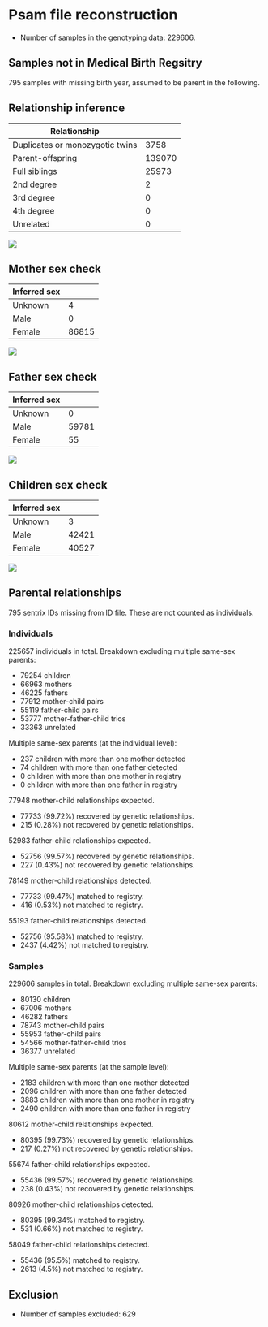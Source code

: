 # Psam file reconstruction
- Number of samples in the genotyping data: 229606.
## Samples not in Medical Birth Regsitry
795 samples with missing birth year, assumed to be parent in the following.
## Relationship inference
| Relationship |   |
| ------------ | - |
| Duplicates or monozygotic twins| 3758 |
| Parent-offspring| 139070 |
| Full siblings| 25973 |
| 2nd degree| 2 |
| 3rd degree| 0 |
| 4th degree| 0 |
| Unrelated| 0 |

![](mod8_psam_reconstruction/ibd_plot.png)
## Mother sex check
| Inferred sex |   |
| ------------ | - |
| Unknown | 4 |
| Male | 0 |
| Female | 86815 |

![](mod8_psam_reconstruction/mother_sex_plot.png)
## Father sex check
| Inferred sex |   |
| ------------ | - |
| Unknown | 0 |
| Male | 59781 |
| Female | 55 |

![](mod8_psam_reconstruction/father_sex_plot.png)
## Children sex check
| Inferred sex |   |
| ------------ | - |
| Unknown | 3 |
| Male | 42421 |
| Female | 40527 |

![](mod8_psam_reconstruction/children_sex_plot.png)
## Parental relationships
795 sentrix IDs missing from ID file. These are not counted as individuals.
###  Individuals
225657 individuals in total. Breakdown excluding multiple same-sex parents:
 -  79254 children
 -  66963 mothers
 -  46225 fathers
 -  77912 mother-child pairs
 -  55119 father-child pairs
 -  53777 mother-father-child trios
 -  33363 unrelated

Multiple same-sex parents (at the individual level):
 -  237 children with more than one mother detected
 -  74 children with more than one father detected
 -  0 children with more than one mother in registry
 -  0 children with more than one father in registry

77948 mother-child relationships expected.
- 77733 (99.72%) recovered by genetic relationships.
- 215 (0.28%) not recovered by genetic relationships.


52983 father-child relationships expected.
- 52756 (99.57%) recovered by genetic relationships.
- 227 (0.43%) not recovered by genetic relationships.


78149 mother-child relationships detected.
- 77733 (99.47%) matched to registry.
- 416 (0.53%) not matched to registry.


55193 father-child relationships detected.
- 52756 (95.58%) matched to registry.
- 2437 (4.42%) not matched to registry.


###  Samples
229606 samples in total. Breakdown excluding multiple same-sex parents:
 -  80130 children
 -  67006 mothers
 -  46282 fathers
 -  78743 mother-child pairs
 -  55953 father-child pairs
 -  54566 mother-father-child trios
 -  36377 unrelated

Multiple same-sex parents (at the sample level):
 -  2183 children with more than one mother detected
 -  2096 children with more than one father detected
 -  3883 children with more than one mother in registry
 -  2490 children with more than one father in registry

80612 mother-child relationships expected.
- 80395 (99.73%) recovered by genetic relationships.
- 217 (0.27%) not recovered by genetic relationships.


55674 father-child relationships expected.
- 55436 (99.57%) recovered by genetic relationships.
- 238 (0.43%) not recovered by genetic relationships.


80926 mother-child relationships detected.
- 80395 (99.34%) matched to registry.
- 531 (0.66%) not matched to registry.


58049 father-child relationships detected.
- 55436 (95.5%) matched to registry.
- 2613 (4.5%) not matched to registry.


## Exclusion
- Number of samples excluded: 629
